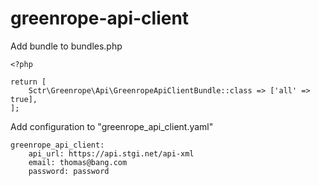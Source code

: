 # greenrope-api-client

Add bundle to bundles.php
```$php
<?php

return [
    Sctr\Greenrope\Api\GreenropeApiClientBundle::class => ['all' => true],
];

```

Add configuration to "greenrope_api_client.yaml"
```$yaml
greenrope_api_client:
    api_url: https://api.stgi.net/api-xml
    email: thomas@bang.com
    password: password

```
